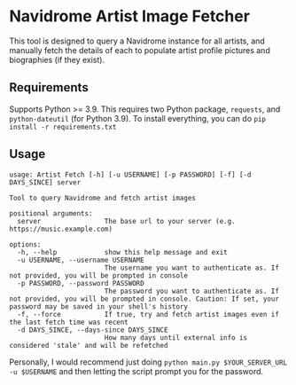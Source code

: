 # Navidrome Artist Image Fetcher

This tool is designed to query a Navidrome instance for all artists, and manually fetch the details
of each to populate artist profile pictures and biographies (if they exist).

## Requirements

Supports Python >= 3.9. This requires two Python package, `requests`, and `python-dateutil` (for Python 3.9). To install everything, you can do `pip install -r requirements.txt`

## Usage

```
usage: Artist Fetch [-h] [-u USERNAME] [-p PASSWORD] [-f] [-d DAYS_SINCE] server

Tool to query Navidrome and fetch artist images

positional arguments:
  server                The base url to your server (e.g. https://music.example.com)

options:
  -h, --help            show this help message and exit
  -u USERNAME, --username USERNAME
                        The username you want to authenticate as. If not provided, you will be prompted in console
  -p PASSWORD, --password PASSWORD
                        The password you want to authenticate as. If not provided, you will be prompted in console. Caution: If set, your password may be saved in your shell's history
  -f, --force           If true, try and fetch artist images even if the last fetch time was recent
  -d DAYS_SINCE, --days-since DAYS_SINCE
                        How many days until external info is considered 'stale' and will be refetched
```

Personally, I would recommend just doing `python main.py $YOUR_SERVER_URL -u $USERNAME` and then letting
the script prompt you for the password.

